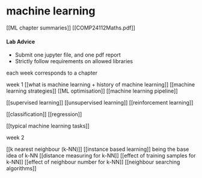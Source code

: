 # machine learning

[[ML chapter summaries]]
[[COMP24112Maths.pdf]]

#### Lab Advice
- Submit one jupyter file, and one pdf report
- Strictly follow requirements on allowed libraries

each week corresponds to a chapter

week 1 
[[what is machine learning + history of machine learning]]
[[machine learning strategies]]
[[ML optimisation]]
[[machine learning pipeline]]

[[supervised learning]]
[[unsupervised learning]]
[[reinforcement learning]]

[[classification]]
[[regression]]

[[typical machine learning tasks]]

week 2

[[k nearest neighbour (k-NN)]]
[[instance based learning]] being the base idea of k-NN
[[distance measuring for k-NN]]
[[effect of training samples for k-NN]]
[[effect of neighbour number for k-NN]]
[[neighbour searching algorithms]]